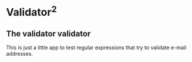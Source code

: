 Validator<sup>2</sup>
=====================

The validator validator
-----------------------

This is just a little app to test regular expressions that try to validate e-mail addresses.
